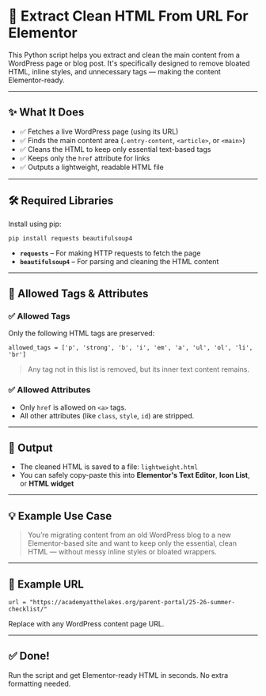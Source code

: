 # 🧹 Extract Clean HTML From URL For Elementor

This Python script helps you extract and clean the main content from a WordPress page or blog post. It's specifically designed to remove bloated HTML, inline styles, and unnecessary tags — making the content Elementor-ready.

---

## ✨ What It Does

- ✅ Fetches a live WordPress page (using its URL)
- ✅ Finds the main content area (`.entry-content`, `<article>`, or `<main>`)
- ✅ Cleans the HTML to keep only essential text-based tags
- ✅ Keeps only the `href` attribute for links
- ✅ Outputs a lightweight, readable HTML file

---

## 🛠 Required Libraries

Install using pip:

```
pip install requests beautifulsoup4
```

- **`requests`** – For making HTTP requests to fetch the page  
- **`beautifulsoup4`** – For parsing and cleaning the HTML content

---

## 🔖 Allowed Tags & Attributes

### ✅ Allowed Tags

Only the following HTML tags are preserved:

```
allowed_tags = ['p', 'strong', 'b', 'i', 'em', 'a', 'ul', 'ol', 'li', 'br']
```

> Any tag not in this list is removed, but its inner text content remains.

### ✅ Allowed Attributes

- Only `href` is allowed on `<a>` tags.
- All other attributes (like `class`, `style`, `id`) are stripped.

---

## 📁 Output

- The cleaned HTML is saved to a file: `lightweight.html`
- You can safely copy-paste this into **Elementor's Text Editor**, **Icon List**, or **HTML widget**

---

## 💡 Example Use Case

> You’re migrating content from an old WordPress blog to a new Elementor-based site and want to keep only the essential, clean HTML — without messy inline styles or bloated wrappers.

---

## 🔗 Example URL

```
url = "https://academyatthelakes.org/parent-portal/25-26-summer-checklist/"
```

Replace with any WordPress content page URL.

---

## ✅ Done!

Run the script and get Elementor-ready HTML in seconds. No extra formatting needed.
